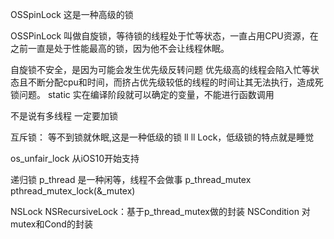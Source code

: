 OSSpinLock 这是一种高级的锁

OSSPinLock 叫做自旋锁，等待锁的线程处于忙等状态，一直占用CPU资源，在之前一直是处于性能最高的锁，因为他不会让线程休眠。

自旋锁不安全，是因为可能会发生优先级反转问题
优先级高的线程会陷入忙等状态且不断分配cpu和时间，而挤占优先级较低的线程的时间让其无法执行，造成死锁问题。
static 实在编译阶段就可以确定的变量，不能进行函数调用

不是说有多线程 一定要加锁


互斥锁： 等不到锁就休眠,这是一种低级的锁 ll ll Lock，低级锁的特点就是睡觉



os_unfair_lock 从iOS10开始支持


递归锁 p_thread 是一种闲等，线程不会做事
p_thread_mutex 
pthread_mutex_lock(&_mutex)

NSLock NSRecursiveLock：基于p_thread_mutex做的封装
NSCondition 对mutex和Cond的封装















